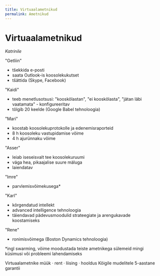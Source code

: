 ```yaml
---
title: Virtuaalametnikud
permalink: Ametnikud
---
```


# Virtuaalametnikud

_Katrinile_

"Getliin"
- tšekkida e-posti
- saata Outlook-is koosolekukutset
- tšättida (Skype, Facebook)

"Kaidi"
- teeb menetlusotsusi: "kooskõlastan", "ei kooskõlasta", "jätan läbi vaatamata" - konfigureeritav
- tõlgib 20 keelde (Google Babel tehnoloogia)

"Mari"
- koostab koosolekuprotokolle ja edenemisraporteid
- 8 h koosoleku vastupidamise võime
- 4 h ajurünnaku võime

"Asser"
- leiab iseseisvalt tee koosolekuruumi
- väga hea, pikaajalise suure mäluga
- laiendatav

"Imre"
- parvlemisvõimekusega*

"Karl"
- kõrgendatud intellekt
- advanced intelligence tehnoloogia
- täiendavad pädevusmoodulid strateegiate ja arengukavade koostamiseks

"Rene"
- ronimisvõimega (Boston Dynamics tehnoloogia)

*ingl swarming, võime moodustada teiste ametnikega sülemeid mingi küsimusi või probleemi lahendamiseks

Virtuaalametnike müük · rent · liising · hooldus
Kõigile mudelitele 5-aastane garantii